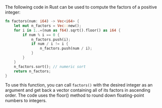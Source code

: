 The following code in Rust can be used to compute the factors of a positive integer:
```rust
fn factors(num: i64) -> Vec<i64> {
    let mut n_factors = Vec::new();
    for i in 1..=(num as f64).sqrt().floor() as i64 {
        if num % i == 0 {
            n_factors.push(i);
            if num / i != i {
                n_factors.push(num / i);
            }
        }
    }
    n_factors.sort(); // numeric sort
    return n_factors;
}
```
To use this function, you can call `factors()` with the desired integer as an argument and get back a vector containing all of its factors in ascending order. The code uses the floor() method to round down floating-point numbers to integers.
